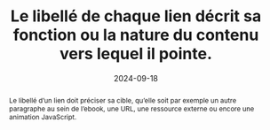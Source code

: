 ---
N: '132'
Rubrique: Liens
title: "Le libellé de chaque lien décrit sa fonction ou la nature du contenu  vers lequel il pointe."
abstract: "Le libellé d’un lien doit préciser sa cible, qu’elle soit par exemple un autre paragraphe au sein de l’ebook, une URL, une ressource externe ou encore une animation JavaScript."
categories: [" Liens"]
agrege: O4132-E040
opquast: '4 132'
indiceebook: '40'
description: "Règle n° 040"
before: "039"
weight: "040"
after: "041"
actif: '1'
layout: rules
date: 2024-09-18
tags: ["Accessibilité", "Utilisabilité", "Confiance"]
objectif: [
    "Permettre d'identifier précisément la nature du lien et d'éviter des actions erronées.", 
    "Permettre aux lecteurs d'écran d'indiquer la cible de façon explicite", 
    "Améliorer l’accessibilité des contenus aux lectrices et lecteurs handicapées."
    ]
Meo: ["Indiquer sans ambiguïté le contenu de la page cible du lien, la fonction du lien ou son comportement, le cas échéant, dans le libellé des liens (portion de texte située entre les balises <a href> et </a> ou dans l'alternative textuelle de l'image placée entre ces balises, éventuellement combinée au libellé textuel)."]
Controle: ["Dans le code source de chaque lien texte ou image-lien
<ul>
<li>Vérifier que le libellé du lien désigne explicitement la nature ou la fonction du contenu visé, ou encore la fonction spécifique du lien ;</li>
<li>Contrôler, dans le cas d'images-liens, que l'attribut alt de l'image joue ce rôle.</li>
</ul>
"
]
epubcheck: 
ace: 
humancheck: true
Source: ["Opquast"]
Referentiel: [""]
steps: ["Conception", "Éditorial"]
---